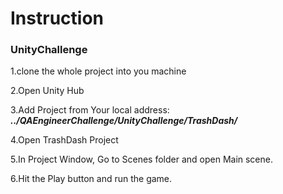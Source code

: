 # Instruction 

### UnityChallenge

1.clone the whole project into you machine

2.Open Unity Hub

3.Add Project from Your local address: ***../QAEngineerChallenge/UnityChallenge/TrashDash/***

4.Open TrashDash Project

5.In Project Window, Go to Scenes folder and open Main scene.

6.Hit the Play button and run the game.

